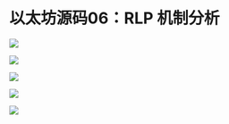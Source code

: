 # 以太坊源码06：RLP 机制分析

![](https://i.imgur.com/Q7cjMFz.png)


![](https://i.imgur.com/9fzaklr.png)


![](https://i.imgur.com/5B9Jtej.png)

![](https://i.imgur.com/jMt9prZ.png)

![](https://i.imgur.com/KfuG5B5.png)

